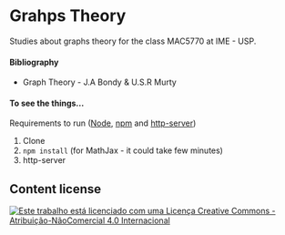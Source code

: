 # Grahps Theory
Studies about graphs theory for the class MAC5770 at IME - USP.   

#### Bibliography
 - Graph Theory - J.A Bondy & U.S.R Murty


#### To see the things...
Requirements to run ([Node](https://nodejs.org/en/), [npm](https://www.npmjs.com/) and [http-server](https://www.npmjs.com/package/http-server))  

1. Clone  
2. `npm install` (for MathJax - it could take few minutes)  
3. http-server  

## Content license
<a rel="license" href="http://creativecommons.org/licenses/by-nc/4.0/"><img alt="Este trabalho está licenciado com uma Licença Creative Commons - Atribuição-NãoComercial 4.0 Internacional" style="border-width:0" src="https://i.creativecommons.org/l/by-nc/4.0/88x31.png" /></a>